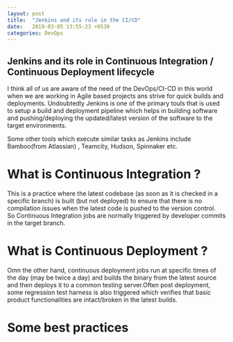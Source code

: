 ```yaml
---
layout: post
title:  "Jenkins and its role in the CI/CD"
date:   2019-03-05 13:55:23 +0530
categories: DevOps
---
```


## Jenkins and its role in Continuous Integration / Continuous Deployment lifecycle

I think all of us are aware of the need of the DevOps/CI-CD in this world when we are working in Agile based projects ans strive for quick builds and deployments. Undoubtedly Jenkins is one of the primary touls that is used to setup a build and deployment pipeline which helps in building software and pushing/deploying the updated/latest version of the software to the target environments.

Some other tools which execute similar tasks as Jenkins include Bamboo(from Atlassian) , Teamcity, Hudson, Spinnaker etc. 

# What is Continuous Integration ?
This is a practice where the latest codebase (as soon as it is checked in a specific branch) is built (but not deployed) to ensure that there is no compilation issues when the latest code is pushed to the version control.  
So Continuous Integration jobs are normally triggered by developer commits in the target branch. 

# What is Continuous Deployment ?
Omn the other hand, continuous deployment jobs run at specific times of the day (may be twice a day) and builds the binary from the latest source and then deploys it to a common testing server.Often post deployment, some regression test harness is also triggered which verifies that basic product functionalities are intact/broken in the latest builds. 

# Some best practices
